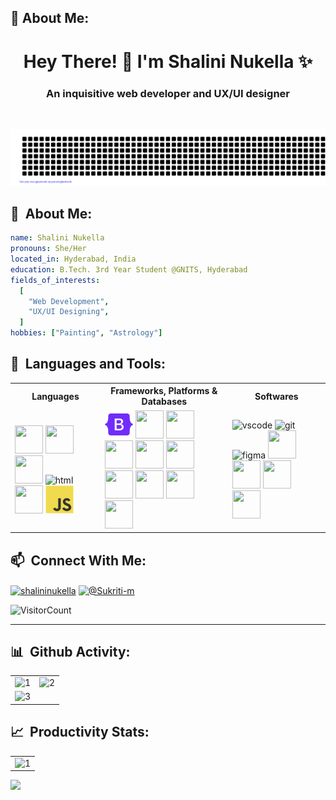 ## 💫 About Me:
<!--**Sukriti-m/Sukriti-m** is a ✨_special_ ✨ reposi
tory because its `README.md` (this file) appears on your GitHub profile.
Here are some ideas to get you started:
- 🔭 I’m currently working on ...
- 🌱 I’m currently learning ...
- 👯 I’m looking to collaborate on ..m
- 🤔 I’m looking for help with ...
- 💬 Ask me about .....
- 📫 How to reach me: ...
- 😄 Pronouns: ......
- ⚡ Fun fact: .......
-->
<h1 align="center">Hey There! 👋 I'm Shalini Nukella ✨</h1>
<h3 align="center">An inquisitive web developer and UX/UI designer</h3>
<br>
<p align="center">
    <img src="https://github.com/Sukriti-m/Sukriti-m/blob/main/gitartwork.svg" />
</p>   


<h2> 🌈 &nbsp;About Me:</h2>

```yaml
name: Shalini Nukella
pronouns: She/Her
located_in: Hyderabad, India
education: B.Tech. 3rd Year Student @GNITS, Hyderabad
fields_of_interests:
  [
    "Web Development",
    "UX/UI Designing",
  ]
hobbies: ["Painting", "Astrology"]
```

<h2> 🚀 &nbsp;Languages and Tools:</h2>
<p align="left">
<table>
<tr><th>Languages</th> <th>Frameworks, Platforms & Databases </th><th>Softwares</th>
  <tr>
    <td>
            <img src="https://cdn.jsdelivr.net/gh/devicons/devicon/icons/c/c-original.svg" width="45" height="45"/>
           <img src="https://cdn.jsdelivr.net/gh/devicons/devicon/icons/cplusplus/cplusplus-original.svg" width="45" height="45"/>
           <img src="https://cdn.jsdelivr.net/gh/devicons/devicon/icons/python/python-original.svg" width="45" height="45" />
<img src="https://cdn.jsdelivr.net/gh/devicons/devicon/icons/html5/html5-original.svg" alt="html" width="45" height="45"/>
<img src="https://cdn.jsdelivr.net/gh/devicons/devicon/icons/css3/css3-original.svg" width="45" height="45" />
          <img src="https://raw.githubusercontent.com/devicons/devicon/master/icons/javascript/javascript-original.svg" alt="javascript" width="45" height="45" />
</td><td>

<img src="https://raw.githubusercontent.com/devicons/devicon/master/icons/bootstrap/bootstrap-plain.svg" alt="bootstrap" width="45" height="45" />
            <img src="https://cdn.jsdelivr.net/gh/devicons/devicon/icons/react/react-original.svg" width="45" height="45" />
            <img src="https://cdn.jsdelivr.net/gh/devicons/devicon/icons/jquery/jquery-original.svg" width="45" height="45"/>
            <img src="https://cdn.jsdelivr.net/gh/devicons/devicon/icons/sass/sass-original.svg" width="45" height="45"/>
            <img src="https://cdn.jsdelivr.net/gh/devicons/devicon/icons/express/express-original-wordmark.svg" width="45" height="45" />
            <img src="https://cdn.jsdelivr.net/gh/devicons/devicon/icons/nodejs/nodejs-original-wordmark.svg" width="45" height="45"/>
            <img src="https://cdn.jsdelivr.net/gh/devicons/devicon/icons/npm/npm-original-wordmark.svg" width="45" height="45"/>
            <img src="https://cdn.jsdelivr.net/gh/devicons/devicon/icons/mysql/mysql-original-wordmark.svg" width="45" height="45"/>
            <img src="https://cdn.jsdelivr.net/gh/devicons/devicon/icons/mongodb/mongodb-original.svg" width="45" height="45"/>
            <img src="https://cdn.jsdelivr.net/gh/devicons/devicon/icons/heroku/heroku-original.svg" width="45" height="45"/>
          </td>  
          
<td>
<img src="https://cdn.jsdelivr.net/gh/devicons/devicon/icons/vscode/vscode-original.svg" alt="vscode" width="45" height="45"/>
            <img src="https://cdn.jsdelivr.net/gh/devicons/devicon/icons/atom/atom-original.svg" width="45" height="45 />
<img src="https://cdn.jsdelivr.net/gh/devicons/devicon/icons/git/git-original.svg" alt="git" width="45" height="45"/> 
<img src="https://cdn.jsdelivr.net/gh/devicons/devicon/icons/figma/figma-original.svg" alt="figma" width="45" height="45"/>  
<img src="https://cdn.jsdelivr.net/gh/devicons/devicon/icons/photoshop/photoshop-line.svg" width="45" height="45"/>
            <img src="https://cdn.jsdelivr.net/gh/devicons/devicon/icons/illustrator/illustrator-line.svg" width="45" height="45"/>
            <img src="https://cdn.jsdelivr.net/gh/devicons/devicon/icons/xd/xd-line.svg" width="45" height="45"/>
            <img src="https://www.vectorlogo.zone/logos/getpostman/getpostman-icon.svg" width="45" height="45"/>
</td>
   </tr> 
 
</table>

</p>
<h2> 📫 &nbsp;Connect With Me:</h2>                                                                                                             
<p><a href="https://www.linkedin.com/in/shalininukella/" target="blank"><img align="center" src="https://raw.githubusercontent.com/rahuldkjain/github-profile-readme-generator/master/src/images/icons/Social/linked-in-alt.svg" alt="shalininukella" height="30" width="40" /></a>
<a href="mailto:nukellashalini@gmail.com" target="blank"><img align="center" src="https://user-images.githubusercontent.com/93239528/180371969-0bdb9728-5766-4b84-a64f-5a6002f9ad64.svg" alt="@Sukriti-m" height="30" width="40" /></a>
<!-- <a href="https://hashnode.com/@Sukriti-m" target="blank"><img align="center" src="https://user-images.githubusercontent.com/93239528/180371295-9b10e9be-91c0-4c8c-b786-26e402806ede.svg" alt="@Sukriti-m" height="30" width="40" /></a> -->
<!-- <a href="https://www.behance.net/sukritimaurya" target="blank"><img align="center" src="https://user-images.githubusercontent.com/93239528/182020298-b3b10033-c26c-4750-85b2-cd9286499c68.svg" alt="sukritimaurya" height="30" width="40" /></a> -->


</p>
<!-- <h2> ✒️ &nbsp;Blog:</h2>  
<ol>
<li> <a href="https://sukritim.hashnode.dev/a-beginners-guide-to-gssoc" target="_blank">A Beginner's Guide To GSSoC (GirlScript Summer of Code)</a> <br>
  <li> <a href="https://sukritim.hashnode.dev/what-is-http-and-https" target="_blank"> What is HTTP and HTTPS? </a> <br>
<li>   <a href="https://sukritim.hashnode.dev/introduction-to-apis" target="_blank">Introduction To APIs</a> <br>
  <li>   <a href="https://sukritim.hashnode.dev/basics-of-aws" target="_blank">Basics Of AWS</a>
                                                                              </ol> 
<h2> 📍 &nbsp;Visitor's Count:</h2>
<a align="center" href="https://profile-counter.glitch.me/{Sukriti-m}/count.svg"> -->
  
  ![VisitorCount](https://profile-counter.glitch.me/{Sukriti-m}/count.svg)  
</a> 

<hr>

<h2> 📊 &nbsp;Github Activity:</h2>
<table>
  <tr>
    <td><img src="https://github-readme-stats.vercel.app/api?username=Sukriti-m&theme=radical&show_icons=true"  display=block width=100% height=auto  alt="1" ></td>
    <td><img src="https://github-readme-stats.vercel.app/api/top-langs/?username=Sukriti-m&theme=radical&layout=compact&hide=Jupyter%20Notebook"  display=block width=100% height=auto  alt="2" ></td>
   </tr> 
   <tr>
      <td><img src="https://github-readme-streak-stats.herokuapp.com/?user=Sukriti-m&theme=tokyonight"  display=block width=100% height=auto alt="3" ></td>
   <td>
  </td>
  </tr>
</table>

<h2> 📈 &nbsp;Productivity Stats:</h2>
<table>
  <tr>
    <td><img src="https://github-profile-summary-cards.vercel.app/api/cards/profile-details?username=Sukriti-m&theme=monokai"  display=block width=100% height=auto  alt="1" ></td>
   </tr> 
</table>
<p align="left">
  <img src="https://capsule-render.vercel.app/api?type=waving&color=gradient&height=100&section=footer"/>
</p>
